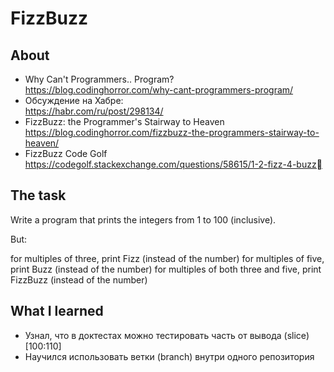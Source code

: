 
# FizzBuzz

## About

* Why Can't Programmers.. Program?\
  https://blog.codinghorror.com/why-cant-programmers-program/
* Обсуждение на Хабре:\
  https://habr.com/ru/post/298134/
* FizzBuzz: the Programmer's Stairway to Heaven\
  https://blog.codinghorror.com/fizzbuzz-the-programmers-stairway-to-heaven/
* FizzBuzz Code Golf\
  https://codegolf.stackexchange.com/questions/58615/1-2-fizz-4-buzz

## The task

Write a program that prints the integers from   1   to   100   (inclusive).

But:

  for multiples of three,   print   Fizz     (instead of the number)
  for multiples of five,   print   Buzz     (instead of the number)
  for multiples of both three and five,   print   FizzBuzz     (instead of the number)


## What I learned

* Узнал, что в доктестах можно тестировать часть от вывода (slice) [100:110] 
* Научился использовать ветки (branch) внутри одного репозитория 

